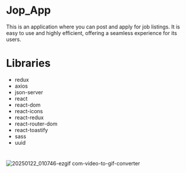 # Jop_App
This is an application where you can post and apply for job listings. It is easy to use and highly efficient, offering a seamless experience for its users.

# Libraries
- redux
- axios
- json-server
- react
- react-dom
- react-icons
- react-redux
- react-router-dom
- react-toastify
- sass
- uuid


#
![20250122_010746-ezgif com-video-to-gif-converter](https://github.com/user-attachments/assets/78bd1bf3-e4e2-4ce1-809d-fe1dabfd4efb)
